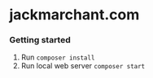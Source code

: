 # jackmarchant.com

### Getting started
1. Run `composer install`
2. Run local web server `composer start`